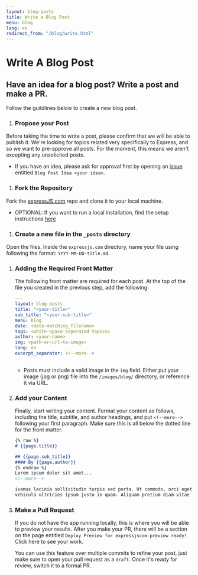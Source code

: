 ```yaml
---
layout: blog-posts
title: Write a Blog Post
menu: blog
lang: en
redirect_from: "/blog/write.html"
---
```

  
# Write A Blog Post
  
## Have an idea for a blog post? Write a post and make a PR.

Follow the guildlines below to create a new blog post.

1. ### Propose your Post
Before taking the time to write a post, please confirm that we will be able to publish it. We're looking for topics related very specifically to Express, and so we want to pre-approve all posts. For the moment, this means we aren't excepting any unsolicited posts. 
  -  If you have an idea, please ask for approval first by opening an [issue](https://github.com/expressjs/expressjs.com/issues) entitled  `Blog Post Idea <your idea>`.

1. ### Fork the Repository 
Fork the [expressJS.com](https://github.com/expressjs/expressjs.com) repo and clone it to your local machine.
  - OPTIONAL: If you want to run a local installation, find the setup instructions [here](https://github.com/expressjs/expressjs.com?tab=readme-ov-file#expressjscom) 

1. ### Create a new file in the `_posts` directory
Open the files. Inside the `expressjs.com` directory, name your file using following the format: `YYYY-MM-DD-title.md`.

1. ### Adding the Required Front Matter
    The following front matter are required for each post. At the top of the file you created in the previous step, add the following:

    ```yaml
    ---
    layout: blog-posts
    title: "<your-title>"
    sub_title: "<your-sub-title>"
    menu: blog
    date: <date-matching_filename>
    tags: <white-space-seperated-topics>
    author: <your-name>
    img: <path-or-url-to-image>
    lang: en
    excerpt_separator: <!--more-->
    ---
    ```
    - Posts must include a valid image in the `img` field. Either put your image (jpg or png) file into the `/images/blog/` directory, or reference it via URL.
2. ### Add your Content
    Finally, start writing your content. Format your content as follows, including the title, subtitle, and author headings, and put `<!--more-->` following your first paragraph. Make sure this is all below the dotted line for the front matter.

    ```markdown
    {% raw %}
    # {{page.title}}

    ## {{page.sub_title}}
    #### By {{page.author}}
    {% endraw %}
    Lorem ipsum dolor sit amet...
    <!--more-->

    ivamus lacinia sollicitudin turpis sed porta. Ut commodo, orci eget congue dictum, sapien est scelerisque ante, 
    vehicula ultricies ipsum justo in quam. Aliquam pretium diam vitae neque eleifend laoreet. 
    ```

3. ### Make a Pull Request
   If you do not have the app running locally, this is where you will be able to preview your results.  After you make your PR, there will be a section on the page entitled `Deploy Preview for expressjscom-preview ready!` Click here to see your work.
   
   You can use this feature over multiple commits to refine your post, just make sure to open your pull request as a `draft`. Once it's ready for review, switch it to a formal PR.

   